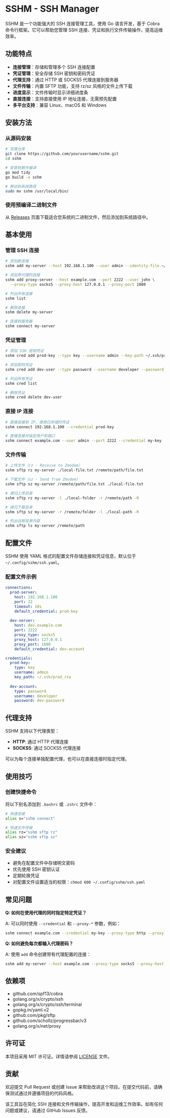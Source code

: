 # SSHM - SSH Manager

SSHM 是一个功能强大的 SSH 连接管理工具，使用 Go 语言开发，基于 Cobra 命令行框架。它可以帮助您管理 SSH 连接、凭证和执行文件传输操作，提高运维效率。

## 功能特点

- **连接管理**：存储和管理多个 SSH 连接配置
- **凭证管理**：安全存储 SSH 密钥和密码凭证
- **代理支持**：通过 HTTP 或 SOCKS5 代理连接到服务器
- **文件传输**：内置 SFTP 功能，支持 rz/sz 风格的文件上传下载
- **进度显示**：文件传输时显示详细进度条
- **直接连接**：支持直接使用 IP 地址连接，无需预先配置
- **多平台支持**：兼容 Linux、macOS 和 Windows

## 安装方法

### 从源码安装

```bash
# 克隆仓库
git clone https://github.com/yourusername/sshm.git
cd sshm

# 安装依赖并编译
go mod tidy
go build -o sshm

# 移动到系统路径
sudo mv sshm /usr/local/bin/
```
### 使用预编译二进制文件

从 [Releases](https://github.com/yourusername/sshm/releases) 页面下载适合您系统的二进制文件，然后添加到系统路径中。

## 基本使用

### 管理 SSH 连接
```bash
# 添加新连接
sshm add my-server --host 192.168.1.100 --user admin --identity-file ~/.ssh/id_rsa

# 添加带代理的连接
sshm add proxy-server --host example.com --port 2222 --user john \
  --proxy-type socks5 --proxy-host 127.0.0.1 --proxy-port 1080

# 列出所有连接
sshm list

# 删除连接
sshm delete my-server

# 连接到服务器
sshm connect my-server
```
### 凭证管理
```bash
# 添加 SSH 密钥凭证
sshm cred add prod-key --type key --username admin --key-path ~/.ssh/prod_rsa

# 添加密码凭证
sshm cred add dev-user --type password --username developer --password "secret123"

# 列出所有凭证
sshm cred list

# 删除凭证
sshm cred delete dev-user
```
### 直接 IP 连接
```bash
# 直接连接到 IP，使用已存储的凭证
sshm connect 192.168.1.100 --credential prod-key

# 直接连接并指定用户和端口
sshm connect example.com --user admin --port 2222 --credential my-key
```
### 文件传输
```bash
# 上传文件（rz - Receive to Zmodem）
sshm sftp rz my-server ./local-file.txt /remote/path/file.txt

# 下载文件（sz - Send from Zmodem）
sshm sftp sz my-server /remote/path/file.txt ./local-file.txt

# 递归上传目录
sshm sftp rz my-server -l ./local-folder -r /remote/path -R

# 递归下载目录
sshm sftp sz my-server -r /remote/folder -l ./local-path -R

# 列出远程目录内容
sshm sftp ls my-server /remote/path
```
## 配置文件

SSHM 使用 YAML 格式的配置文件存储连接和凭证信息，默认位于 `~/.config/sshm/ssh.yaml`。
### 配置文件示例
```yaml
connections:
  prod-server:
    host: 192.168.1.100
    port: 22
    timeout: 10s
    default_credential: prod-key
  
  dev-server:
    host: dev.example.com
    port: 2222
    proxy_type: socks5
    proxy_host: 127.0.0.1
    proxy_port: 1080
    default_credential: dev-account

credentials:
  prod-key:
    type: key
    username: admin
    key_path: ~/.ssh/prod_rsa
  
  dev-account:
    type: password
    username: developer
    password: dev-password
```
## 代理支持

SSHM 支持以下代理类型：

- **HTTP**: 通过 HTTP 代理连接
- **SOCKS5**: 通过 SOCKS5 代理连接

可以为每个连接单独配置代理，也可以在直接连接时指定代理。

## 使用技巧

### 创建快捷命令

将以下别名添加到 `.bashrc` 或 `.zshrc` 文件中：
```bash
# 快速连接
alias s="sshm connect"

# 快速文件传输
alias rz="sshm sftp rz"
alias sz="sshm sftp sz"
```
### 安全建议

- 避免在配置文件中存储明文密码
- 优先使用 SSH 密钥认证
- 定期轮换凭证
- 对配置文件设置适当的权限：`chmod 600 ~/.config/sshm/ssh.yaml`

## 常见问题

**Q: 如何在使用代理的同时指定特定凭证？**

A: 可以同时使用 `--credential` 和 `--proxy-*` 参数，例如：
```bash
sshm connect example.com --credential my-key --proxy-type http --proxy-host proxy.example.com --proxy-port 8080
```
**Q: 如何避免每次都输入代理密码？**

A: 使用 `add` 命令创建带有代理配置的连接：
```bash
sshm add my-server --host example.com --proxy-type socks5 --proxy-host localhost --proxy-port 1080
```
## 依赖项

- github.com/spf13/cobra
- golang.org/x/crypto/ssh
- golang.org/x/crypto/ssh/terminal
- gopkg.in/yaml.v2
- github.com/pkg/sftp
- github.com/schollz/progressbar/v3
- golang.org/x/net/proxy

## 许可证

本项目采用 MIT 许可证。详情请参阅 [LICENSE](https://chat.geemii.com/LICENSE) 文件。

## 贡献

欢迎提交 Pull Request 或创建 Issue 来帮助改进这个项目。在提交代码前，请确保测试通过并遵循项目的代码风格。

该工具旨在简化 SSH 连接和文件传输操作，提高开发和运维工作效率。如有任何问题或建议，请通过 GitHub Issues 反馈。
